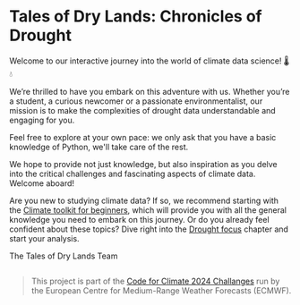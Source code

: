 # Tales of Dry Lands: Chronicles of Drought

<p class="message">Welcome to our interactive journey into the world of climate data science! 🌡️💧<p>

We’re thrilled to have you embark on this adventure with us. Whether you’re a student, a curious newcomer or a passionate environmentalist, our mission is to make the complexities of drought data understandable and engaging for you. 

Feel free to explore at your own pace: we only ask that you have a basic knowledge of Python, we'll take care of the rest.

We hope to provide not just knowledge, but also inspiration as you delve into the critical challenges and fascinating aspects of climate data. Welcome aboard!

Are you new to studying climate data? If so, we recommend starting with the [Climate toolkit for beginners](chapters/01-climate-toolkit-for-beginners/what-is-climate), which will provide you with all the general knowledge you need to embark on this journey. 
Or do you already feel confident about these topics? Dive right into the [Drought focus](chapters/03-notebook-time-machine/index) chapter and start your analysis.

<p class="sign">The Tales of Dry Lands Team</p>


```{tableofcontents}
```


> This project is part of the [Code for Climate 2024 Challanges](https://codeforearth.ecmwf.int/) run by the European Centre for Medium-Range Weather Forecasts (ECMWF).
